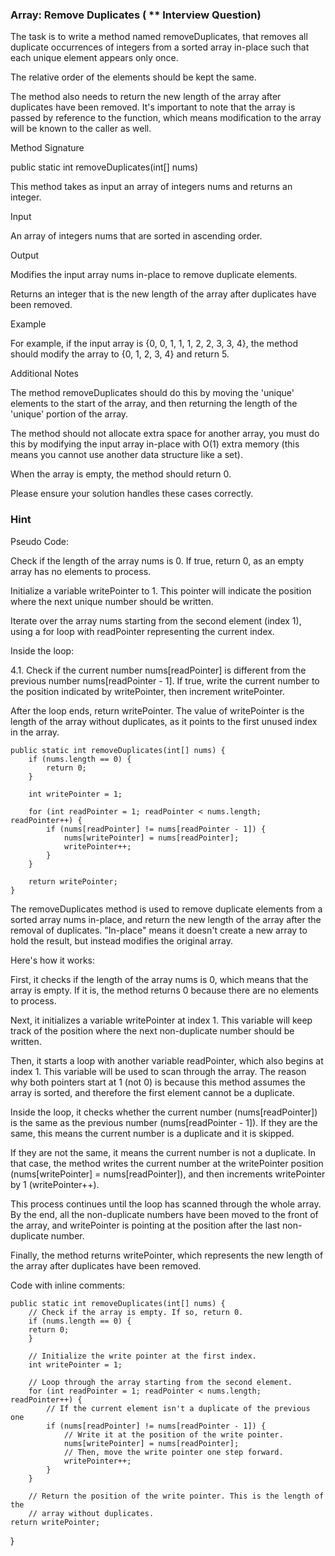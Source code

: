 ### Array: Remove Duplicates ( ** Interview Question)
The task is to write a method named removeDuplicates, that removes all duplicate occurrences of integers from a sorted array in-place such that each unique element appears only once.

The relative order of the elements should be kept the same.

The method also needs to return the new length of the array after duplicates have been removed. It's important to note that the array is passed by reference to the function, which means modification to the array will be known to the caller as well.



Method Signature

public static int removeDuplicates(int[] nums)


This method takes as input an array of integers nums and returns an integer.



Input

An array of integers nums that are sorted in ascending order.



Output

Modifies the input array nums in-place to remove duplicate elements.

Returns an integer that is the new length of the array after duplicates have been removed.



Example

For example, if the input array is {0, 0, 1, 1, 1, 2, 2, 3, 3, 4}, the method should modify the array to {0, 1, 2, 3, 4} and return 5.



Additional Notes

The method removeDuplicates should do this by moving the 'unique' elements to the start of the array, and then returning the length of the 'unique' portion of the array.

The method should not allocate extra space for another array, you must do this by modifying the input array in-place with O(1) extra memory (this means you cannot use another data structure like a set).

When the array is empty, the method should return 0.



Please ensure your solution handles these cases correctly.

### Hint
Pseudo Code:

Check if the length of the array nums is 0. If true, return 0, as an empty array has no elements to process.

Initialize a variable writePointer to 1. This pointer will indicate the position where the next unique number should be written.

Iterate over the array nums starting from the second element (index 1), using a for loop with readPointer representing the current index.

Inside the loop:

4.1. Check if the current number nums[readPointer] is different from the previous number nums[readPointer - 1]. If true, write the current number to the position indicated by writePointer, then increment writePointer.

After the loop ends, return writePointer. The value of writePointer is the length of the array without duplicates, as it points to the first unused index in the array.


    public static int removeDuplicates(int[] nums) {
        if (nums.length == 0) {
            return 0;
        }
 
        int writePointer = 1;
 
        for (int readPointer = 1; readPointer < nums.length; readPointer++) {
            if (nums[readPointer] != nums[readPointer - 1]) {
                nums[writePointer] = nums[readPointer];
                writePointer++;
            }
        }
 
        return writePointer;
    }




The removeDuplicates method is used to remove duplicate elements from a sorted array nums in-place, and return the new length of the array after the removal of duplicates. "In-place" means it doesn't create a new array to hold the result, but instead modifies the original array.

Here's how it works:

First, it checks if the length of the array nums is 0, which means that the array is empty. If it is, the method returns 0 because there are no elements to process.

Next, it initializes a variable writePointer at index 1. This variable will keep track of the position where the next non-duplicate number should be written.

Then, it starts a loop with another variable readPointer, which also begins at index 1. This variable will be used to scan through the array. The reason why both pointers start at 1 (not 0) is because this method assumes the array is sorted, and therefore the first element cannot be a duplicate.

Inside the loop, it checks whether the current number (nums[readPointer]) is the same as the previous number (nums[readPointer - 1]). If they are the same, this means the current number is a duplicate and it is skipped.

If they are not the same, it means the current number is not a duplicate. In that case, the method writes the current number at the writePointer position (nums[writePointer] = nums[readPointer]), and then increments writePointer by 1 (writePointer++).

This process continues until the loop has scanned through the whole array. By the end, all the non-duplicate numbers have been moved to the front of the array, and writePointer is pointing at the position after the last non-duplicate number.

Finally, the method returns writePointer, which represents the new length of the array after duplicates have been removed.





Code with inline comments:



    public static int removeDuplicates(int[] nums) {
        // Check if the array is empty. If so, return 0.
        if (nums.length == 0) {
        return 0;
        }

        // Initialize the write pointer at the first index.
        int writePointer = 1;
     
        // Loop through the array starting from the second element.
        for (int readPointer = 1; readPointer < nums.length; readPointer++) {
            // If the current element isn't a duplicate of the previous one
            if (nums[readPointer] != nums[readPointer - 1]) {
                // Write it at the position of the write pointer.
                nums[writePointer] = nums[readPointer];
                // Then, move the write pointer one step forward.
                writePointer++;
            }
        }
     
        // Return the position of the write pointer. This is the length of the 
        // array without duplicates.
    return writePointer;
}
